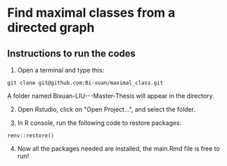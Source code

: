 # Find maximal classes from a directed graph

## Instructions to run the codes
1. Open a terminal and type this:
```
git clone git@github.com:Bi-xuan/maximal_class.git
```
A folder named Bixuan-LIU---Master-Thesis will appear in the directory.

2. Open Rstudio, click on "Open Project...", and select the folder.

3. In R console, run the following code to restore packages:
```
renv::restore()
```
4. Now all the packages needed are installed, the main.Rmd file is free to run!
